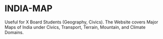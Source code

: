 # INDIA-MAP
Useful for X Board Students (Geography, Civics). The Website covers Major Maps of India under Civics, Transport, Terrain, Mountain, and Climate Domains.
